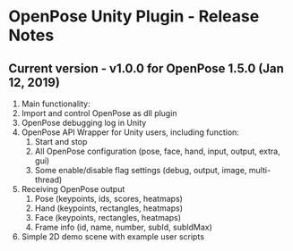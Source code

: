 OpenPose Unity Plugin - Release Notes
============================================

## Current version - v1.0.0 for OpenPose 1.5.0 (Jan 12, 2019)
1. Main functionality:
  1. Import and control OpenPose as dll plugin
  2. OpenPose debugging log in Unity
  3. OpenPose API Wrapper for Unity users, including function:
      1. Start and stop
      2. All OpenPose configuration (pose, face, hand, input, output, extra, gui)
      3. Some enable/disable flag settings (debug, output, image, multi-thread)
  4. Receiving OpenPose output 
      1. Pose (keypoints, ids, scores, heatmaps) 
      2. Hand (keypoints, rectangles, heatmaps)
      3. Face (keypoints, rectangles, heatmaps)
      4. Frame info (id, name, number, subId, subIdMax)
  5. Simple 2D demo scene with example user scripts
